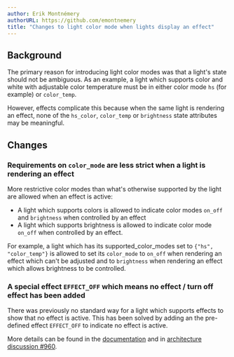 ```yaml
---
author: Erik Montnémery
authorURL: https://github.com/emontnemery
title: "Changes to light color mode when lights display an effect"
---
```


## Background

The primary reason for introducing light color modes was that a light's state should not be ambiguous. As an example, a light which supports color and white with adjustable color temperature must be in either color mode `hs` (for example) or `color_temp`.

However, effects complicate this because when the same light is rendering an effect, none of the `hs_color`, `color_temp` or `brightness` state attributes may be meaningful.

## Changes

### Requirements on `color_mode` are less strict when a light is rendering an effect

More restrictive color modes than what's otherwise supported by the light are allowed when an effect is active:
- A light which supports colors is allowed to indicate color modes `on_off` and `brightness` when controlled by an effect
- A light which supports brightness is allowed to indicate color mode `on_off` when controlled by an effect.

For example, a light which has its supported_color_modes set to `{"hs", "color_temp"}` is allowed to set its `color_mode` to `on_off` when rendering an effect which can't be adjusted and to `brightness` when rendering an effect which allows brightness to be controlled.

### A special effect `EFFECT_OFF` which means no effect / turn off effect has been added

There was previously no standard way for a light which supports effects to show that no effect is active.
This has been solved by adding an the pre-defined effect `EFFECT_OFF` to indicate no effect is active.

More details can be found in the [documentation](/docs/core/entity/light#color-modes) and in [architecture discussion #960](https://github.com/home-assistant/architecture/discussions/960).
